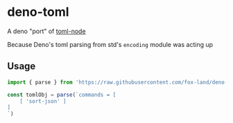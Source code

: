 # deno-toml

A deno "port" of [toml-node](https://github.com/BinaryMuse/toml-node)

Because Deno's toml parsing from std's `encoding` module was acting up

## Usage

```js
import { parse } from 'https://raw.githubusercontent.com/fox-land/deno-toml/master/mod.ts'

const tomlObj = parse(`commands = [
	[ 'sort-json' ]
]
`)
```
